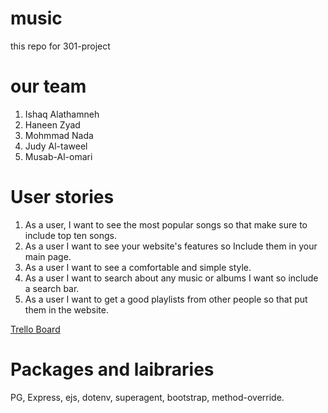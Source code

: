 # music
this repo for 301-project 

# our team
1. Ishaq Alathamneh  
2. Haneen Zyad
3. Mohmmad Nada
4. Judy Al-taweel
5. Musab-Al-omari

# User stories
1. As a user, I want to see the most popular songs so that make sure to include top ten songs.
1. As a user I want to see your website's features so Include them in your main page.
1. As a user I want to see a comfortable and simple style.
1. As a user I want to search about any music or albums I want so include a search bar.
1. As a user I want to get a good playlists from other people so that put them in the website.

[Trello Board](https://trello.com/b/Cdz722Xv/team-project)

# Packages and laibraries
PG, Express, ejs, dotenv, superagent, bootstrap, method-override.